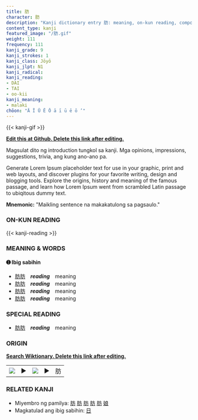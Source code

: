 ```yaml
---
title: 肪
character: 肪
description: "Kanji dictionary entry 肪: meaning, on-kun reading, compounds, origin, related kanji"
content_type: kanji
featured_image: "/肪.gif"
weight: 111
frequency: 111
kanji_grade: 9
kanji_strokes: 1
kanji_class: Jōyō
kanji_jlpt: N1
kanji_radical: 
kanji_reading: 
- DAI
- TAI
- oo-kii
kanji_meaning:
- malaki
chōon: "Ā Ī Ū Ē Ō ā ī ū ē ō ’"
---
```

[//]: # (Don't edit the line below. Kanji animated GIF code is automatically generated.)
{{< kanji-gif >}}

[//]: # (Edit below this line.)

**[Edit this at Github. Delete this link after editing.](https://github.com/tim0g/tim/tree/main/content/kanji/肪/index.md)**

Magsulat dito ng introduction tungkol sa kanji. Mga opinions, impressions, suggestions, trivia, ang kung ano-ano pa.

Generate Lorem Ipsum placeholder text for use in your graphic, print and web layouts, and discover plugins for your favorite writing, design and blogging tools. Explore the origins, history and meaning of the famous passage, and learn how Lorem Ipsum went from scrambled Latin passage to ubiqitous dummy text.
 
**Mnemonic:** "Maikling sentence na makakatulong sa pagsaulo."

### ON-KUN READING

[//]: # (Don't edit the line below. ON-KUN READING code is automatically generated.)
{{< kanji-reading >}}

### MEANING & WORDS

#### ➊ **Ibig sabihin**
  - [肪](../肪)[肪](../肪)　***reading***　meaning
  - [肪](../肪)[肪](../肪)　***reading***　meaning
  - [肪](../肪)[肪](../肪)　***reading***　meaning
  - [肪](../肪)[肪](../肪)　***reading***　meaning

### SPECIAL READING
  - [肪](../肪)[肪](../肪)　***reading***　meaning

### ORIGIN

**[Search Wiktionary. Delete this link after editing.](https://wiktionary.org/wiki/肪)**
<table class="kanji-table"><tr><td>
<img src="60px-肪-bronze.svg.png">
</td><td>▶</td><td>
<img src="60px-肪-oracle.svg.png">
</td><td>▶</td>
<td class="kanji-origin">肪</td>
</tr></table>

### RELATED KANJI
- Miyembro ng pamilya: [肪](../肪) [肪](../肪) [肪](../肪) [肪](../肪) [肪](../肪) [娘](../娘)
- Magkatulad ang ibig sabihin: [日](../日)

